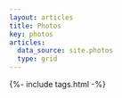 ```yaml
---
layout: articles
title: Photos
key: photos
articles:
  data_source: site.photos
  type: grid
---
```


<div class="layout--archive js-all">
  {%- include tags.html -%}
</div>

<div class="article__content" markdown="1">